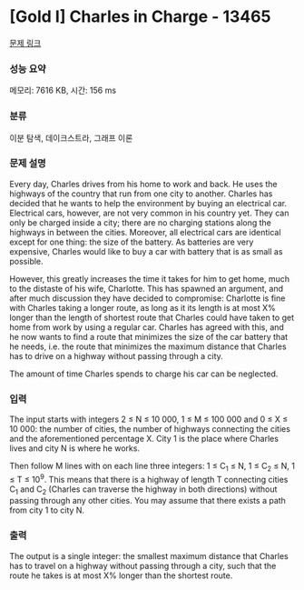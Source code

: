 # [Gold I] Charles in Charge - 13465 

[문제 링크](https://www.acmicpc.net/problem/13465) 

### 성능 요약

메모리: 7616 KB, 시간: 156 ms

### 분류

이분 탐색, 데이크스트라, 그래프 이론

### 문제 설명

<p>Every day, Charles drives from his home to work and back. He uses the highways of the country that run from one city to another. Charles has decided that he wants to help the environment by buying an electrical car. Electrical cars, however, are not very common in his country yet. They can only be charged inside a city; there are no charging stations along the highways in between the cities. Moreover, all electrical cars are identical except for one thing: the size of the battery. As batteries are very expensive, Charles would like to buy a car with battery that is as small as possible.</p>

<p>However, this greatly increases the time it takes for him to get home, much to the distaste of his wife, Charlotte. This has spawned an argument, and after much discussion they have decided to compromise: Charlotte is fine with Charles taking a longer route, as long as it its length is at most X% longer than the length of shortest route that Charles could have taken to get home from work by using a regular car. Charles has agreed with this, and he now wants to find a route that minimizes the size of the car battery that he needs, i.e. the route that minimizes the maximum distance that Charles has to drive on a highway without passing through a city.</p>

<p>The amount of time Charles spends to charge his car can be neglected.</p>

### 입력 

 <p>The input starts with integers 2 ≤ N ≤ 10 000, 1 ≤ M ≤ 100 000 and 0 ≤ X ≤ 10 000: the number of cities, the number of highways connecting the cities and the aforementioned percentage X. City 1 is the place where Charles lives and city N is where he works.</p>

<p>Then follow M lines with on each line three integers: 1 ≤ C<sub>1</sub> ≤ N, 1 ≤ C<sub>2</sub> ≤ N, 1 ≤ T ≤ 10<sup>9</sup>. This means that there is a highway of length T connecting cities C<sub>1</sub> and C<sub>2</sub> (Charles can traverse the highway in both directions) without passing through any other cities. You may assume that there exists a path from city 1 to city N.</p>

### 출력 

 <p>The output is a single integer: the smallest maximum distance that Charles has to travel on a highway without passing through a city, such that the route he takes is at most X% longer than the shortest route.</p>

